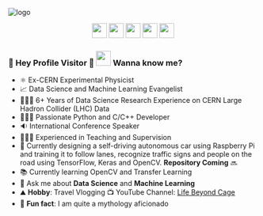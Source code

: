![logo](https://user-images.githubusercontent.com/76659596/105939234-12e0a480-6059-11eb-95f6-63b298f8b19a.png)

<p align='center'>
<a href="https://www.linkedin.com/in/baishalidutta/"><img height="30" src="https://user-images.githubusercontent.com/13380182/105938379-c34da900-6057-11eb-833e-178079a169fc.png"></a>
<a href="https://twitter.com/dbaishali"><img height="30" src="https://user-images.githubusercontent.com/13380182/105938680-0576ea80-6058-11eb-9b3e-bc3b93c0d305.png"></a>
<a href="https://www.facebook.com/baishali.30"><img height="30" src="https://user-images.githubusercontent.com/13380182/105938737-1de70500-6058-11eb-9681-5f9cdecf0bb8.png"></a>
<a href="https://www.youtube.com/lifebeyondcage"><img height="30" src="https://user-images.githubusercontent.com/13380182/105938769-2ccdb780-6058-11eb-9582-aecc5f10eeee.png"></a>
<a href="mailto:me@itsbaishali.com"><img height="30" src="https://user-images.githubusercontent.com/13380182/105938938-80400580-6058-11eb-90ff-5f5e761b8ddd.png"></a>
</p>


### 🌈 Hey Profile Visitor 👀 <img height="30" src="https://raw.githubusercontent.com/iampavangandhi/iampavangandhi/master/gifs/Hi.gif" /> Wanna know me?

- ⚛️ Ex-CERN Experimental Physicist
- 📈 Data Science and Machine Learning Evangelist
- 👩🏻‍🔬 6+ Years of Data Science Research Experience on CERN Large Hadron Collider (LHC) Data
- 👩🏻‍💻 Passionate Python and C/C++ Developer
- 🔉 International Conference Speaker
- 👩🏻‍🏫 Experienced in Teaching and Supervision
- 🚗 Currently designing a self-driving autonomous car using Raspberry Pi and training it to follow lanes, recognize traffic signs and people on the road using TensorFlow, Keras and OpenCV. <b>Repository Coming</b> 🔜
- 📚 Currently learning OpenCV and Transfer Learning
- 💬 Ask me about <b>Data Science</b> and <b>Machine Learning</b>
- ⛰ <b>Hobby</b>: Travel Vlogging 📺 YouTube Channel: [Life Beyond Cage](https://www.youtube.com/lifebeyondcage)
- 🤖 <b>Fun fact</b>: I am quite a mythology aficionado
